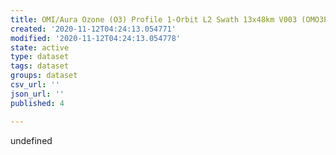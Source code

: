 ```yaml
---
title: OMI/Aura Ozone (O3) Profile 1-Orbit L2 Swath 13x48km V003 (OMO3PR) at GES DISC
created: '2020-11-12T04:24:13.054771'
modified: '2020-11-12T04:24:13.054778'
state: active
type: dataset
tags: dataset
groups: dataset
csv_url: ''
json_url: ''
published: 4

---
```

undefined
